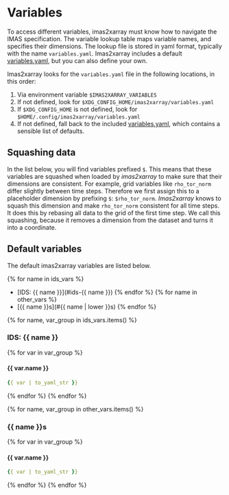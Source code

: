 # Variables

To access different variables, imas2xarray must know how to navigate the IMAS specification. The variable lookup table maps variable names, and specifies their dimensions. The lookup file is stored in yaml format, typically with the name `variables.yaml`. Imas2xarray includes a default [variables.yaml](https://github.com/duqtools/imas2xarray/blob/main/src/duqtools/data/variables.yaml), but you can also define your own.

Imas2xarray looks for the `variables.yaml` file in the following locations, in this order:

1. Via environment variable `$IMAS2XARRAY_VARIABLES`
2. If not defined, look for `$XDG_CONFIG_HOME/imas2xarray/variables.yaml`
3. If `$XDG_CONFIG_HOME` is not defined, look for `$HOME/.config/imas2xarray/variables.yaml`
4. If not defined, fall back to the included [variables.yaml](https://github.com/duqtools/imas2xarray/blob/main/src/imas2xarray/data/variables.yaml), which contains a sensible list of defaults.

## Squashing data

In the list below, you will find variables prefixed `$`. This means that these variables are squashed when loaded by *imas2xarray* to make sure that their dimensions are consistent. For example, grid variables like `rho_tor_norm` differ slightly between time steps. Therefore we first assign this to a placeholder dimension by prefixing `$`: `$rho_tor_norm`.
*Imas2xarray* knows to squash this dimension and make `rho_tor_norm` consistent for all time steps. It does this by rebasing all data to the grid of the first time step. We call this squashing, because it removes a dimension from the dataset and turns it into a coordinate.

## Default variables

The default imas2xarray variables are listed below.

{% for name in ids_vars %}
- [IDS: {{ name }}](#ids-{{ name }})
{% endfor %}
{% for name in other_vars %}
- [{{ name }}s](#{{ name | lower }}s)
{% endfor %}

{% for name, var_group in ids_vars.items() %}
### IDS: {{ name }}

{% for var in var_group %}

#### {{ var.name }}
```yaml
{{ var | to_yaml_str }}
```
{% endfor %}
{% endfor %}


{% for name, var_group in other_vars.items() %}
### {{ name }}s

{% for var in var_group %}

#### {{ var.name }}
```yaml
{{ var | to_yaml_str }}
```

{% endfor %}
{% endfor %}

